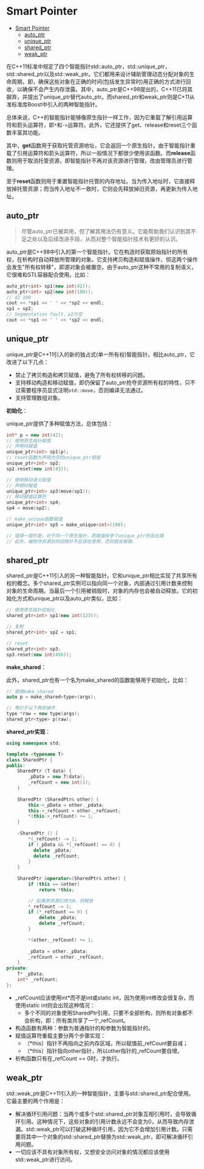 # Smart Pointer

- [Smart Pointer](#smart-pointer)
  - [auto\_ptr](#auto_ptr)
  - [unique\_ptr](#unique_ptr)
  - [shared\_ptr](#shared_ptr)
  - [weak\_ptr](#weak_ptr)

在C++11标准中规定了四个智能指针std::auto_ptr，std::unique_ptr，std::shared_ptr以及std::weak_ptr。它们都用来设计辅助管理动态分配对象的生命周期，即，确保这些对象在正确的时间(包括发生异常时)用正确的方式进行回收，以确保不会产生内存泄露。其中，auto_ptr是C++98提出的，C++11已将其摒弃，并提出了unique_ptr替代auto_ptr。而shared_ptr和weak_ptr则是C+11从准标准库Boost中引入的两种智能指针。

总体来说，C++的智能指针能够像原生指针一样工作，因为它重载了解引用运算符和箭头运算符，即`*`和`->`运算符。此外，它还提供了get、release和reset三个函数丰富其功能。

其中，**get**函数用于获取托管资源地址，它会返回一个原生指针。由于智能指针重载了引用运算符和箭头运算符，所以一般情况下都很少使用该函数。而**release**函数则用于取消托管资源，即智能指针不再对该资源进行管理，改由管理员进行管理。

至于**reset**函数则用于重置智能指针托管的内存地址。当为传入地址时，它直接释放掉托管资源；而当传入地址不一致时，它则会先释放掉旧资源，再更新为传入地址。

## auto_ptr

> 尽管auto_ptr已被弃用，但了解其用法仍有意义。它能帮助我们认识到其不足之处以及后续改进手段，从而对整个智能指针技术有更好的认识。

auto_ptr是C++98中引入的第一个智能指针。它在构造时获取原始指针的所有权，在析构时自动释放所管理的对象。它支持拷贝构造和赋值操作，但这两个操作会发生"所有权转移"，即源对象会被置空。由于auto_ptr这种不常用的复制语义，它很难和STL容器配合使用。比如：

```c++
auto_ptr<int> sp1(new int(42));
auto_ptr<int> sp2(new int(100));
// 42 100
cout << *sp1 << ' ' << *sp2 << endl;
sp1 = sp2;
// Segmentation fault，p2为空
cout << *sp1 << ' ' << *sp2 << endl;
```

## unique_ptr

unique_ptr是C++11引入的新的独占式(单一所有权)智能指针。相比auto_ptr，它改进了以下几点：

- 禁止了拷贝构造和拷贝赋值，避免了所有权转移的问题。
- 支持移动构造和移动赋值，即仍保留了auto_ptr抢夺资源所有权的特性，只不过需要程序员显式注明`std::move`，否则编译无法通过。
- 支持管理数组对象。

**初始化**：

unique_ptr提供了多种赋值方法，总体包括：

```c++
int* p = new int(42);
// 使用原生指针赋值
// 声明时赋值
unique_ptr<int> sp1(p);
// reset函数为声明为空的unique_ptr赋值
unique_ptr<int> sp2;
sp2.reset(new int(43));

// 使用移动语义赋值
// 声明时赋值
unique_ptr<int> sp3(move(sp1));
// 移动赋值运算符
unique_ptr<int> sp4;
sp4 = move(sp2);

// make_unique函数赋值
unique_ptr<int> sp5 = make_unique<int>(100);

// 值得一提的是，对于同一个原生指针，若赋值给多个unique_ptr则会出错
// 此外，被抢夺资源后的旧指针不应该在使用，否则就会报错。
```

## shared_ptr

shared_ptr是C++11引入的另一种智能指针。它和unique_ptr相比实现了共享所有权的概念。多个shared_ptr实例可以指向同一个对象，内部通过引用计数来控制对象的生命周期。当最后一个引用被销毁时，对象的内存也会被自动释放。它的初始化方式和unique_ptr以及auto_ptr类似，比如：

```c++
// 使用原生指针初始化
shared_ptr<int> sp1(new int(123));

// 复制
shared_ptr<int> sp2 = sp1;

// reset
shared_ptr<int> sp3;
sp3.reset(new int(456));
```

**make_shared**：

此外，shared_ptr也有一个名为make_shared的函数能够用于初始化，比如：

```c++
// 使用make_shared
auto p = make_shared<type>(args); 

// 等价于以下两步操作
type *raw = new type(args);
shared_ptr<type> p(raw); 
```

**shared_ptr实现**：

``` c++
using namespace std;

template <typename T>
class SharedPtr {
public:
    SharedPtr (T data) {
        _pData = new T(data);
        _refCount = new int(1);
    }
    
    SharedPtr (SharedPtr& other) {
        this->_pData = other._pdata;
        this->_refCount = other._refCount;
        *(this->_refCount) += 1;
    }
    
    ~SharedPtr () {
        *(_refCount) -= 1;
        if (_pData && *(_refCount) == 0) {
          delete _pData;
          delete _refCount;
        }
    }
    
    SharedPtr &operator=(SharedPtr& other) {
        if (this == &other)
            return *this;

        // 如果原资源引用为0，则释放
        *_refCount -= 1;
        if (*_refCount == 0) {
            delete _pData;
            delete _refCount;
        }

        *(other._refCount) += 1;
        
        _pData = other._pData;
        _refCount = other._refCount;
    }
private:    
    T* _pData;
    int* _refCount;
};
```

- _refCount应该使用int*而不是int或static int，因为使用int修改会很复杂，而使用static int则会出现这种情况：
  - 多个不同的对象使用SharedPtr引用，只要不全部析构，则所有对象都不会析构，即：所有类共享了一个_refCount。
- 构造函数有两种：参数为普通指针的和参数为智能指针的。
- 赋值运算符重载主要分两个步骤实现：
  - （*this）指针不再指向之前内存区域，所以赋值前_refCount要自减；
  - （*this）指针指向other指针，所以other指针的_refCount要自增。
- 析构函数只有在_refCount == 0时，才执行。

## weak_ptr

std::weak_ptr是C++11引入的一种智能指针，主要与std::shared_ptr配合使用。它最主要的两个作用是：

- 解决循环引用问题：当两个或多个std::shared_ptr对象互相引用时，会导致循环引用。这种情况下，这些对象的引用计数永远不会变为0，从而导致内存泄漏。std::weak_ptr可以打破这种循环引用，因为它不会增加引用计数。只需要将其中一个对象的std::shared_ptr替换为std::weak_ptr，即可解决循环引用问题。
- 一切应该不具有对象所有权，又想安全访问对象的情况都应该使用std::weak_ptr进行访问。
